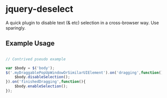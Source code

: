 jquery-deselect
===============

A quick plugin to disable text (&amp; etc) selection in a cross-browser way. Use sparingly.

## Example Usage

```js

// Contrived pseudo example

var $body = $('body');
$('.myDraggablePopUpWindowOrSimilarUIElement').on('dragging',function(){
    $body.disableSelection();
}).on('finishedDragging',function(){
    $body.enableSelection();
});
```
